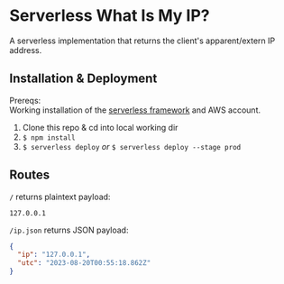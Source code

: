 # Serverless What Is My IP?

A serverless implementation that returns the client's apparent/extern IP address.

## Installation & Deployment

Prereqs:  
Working installation of the [serverless framework](https://www.serverless.com/framework/docs/getting-started) and AWS account.

1. Clone this repo & cd into local working dir
2. `$ npm install`
3. `$ serverless deploy` _or_ `$ serverless deploy --stage prod`

## Routes

`/` returns plaintext payload:  

```
127.0.0.1
```

`/ip.json` returns JSON payload:  

```json
{
  "ip": "127.0.0.1",
  "utc": "2023-08-20T00:55:18.862Z"
}
```

